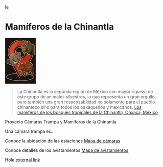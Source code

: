 le
# Mamíferos de la Chinantla
<img src="logo_pap.png" alt="drawing" width="100"/>

> La Chinantla es la segunda región de México con mayor riqueza de este grupo de animales silvestres, lo que representa un gran orgullo, pero también una gran responsabilidad no solamente para el pueblo chinanteco sino para todos los oaxaqueños y mexicanos. [Los mamíferos de los bosques tropicales de la Chinantla,
Oaxaca, México](https://www.utm.mx/edi_anteriores/temas83/T83_E06_mamiferos_bosques_chinantla.pdf)

Proyecto Cámaras Trampa y Mamíferos de la Chinantla

Una cámara trampa es...

Conoce la ubicación de las estaciones
[Mapa de cámaras](https://eremun.github.io/MamChin/mapa_estaciones.html)


Conoce detalles de los avistamientos
[Mapa de avistamientos](https://eremun.github.io/MamChin/mapa_avistamientos_detalle.html)


Hola
<a href="[http://...](https://eremun.github.io/MamChin/mapa_avistamientos_detalle.html)" target="_blank">external link</a>



